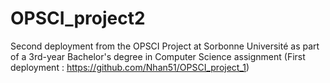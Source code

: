 # OPSCI_project2
Second deployment from the OPSCI Project at Sorbonne Université as part of a 3rd-year Bachelor's degree in Computer Science assignment 
(First deployment : https://github.com/Nhan51/OPSCI_project_1)
